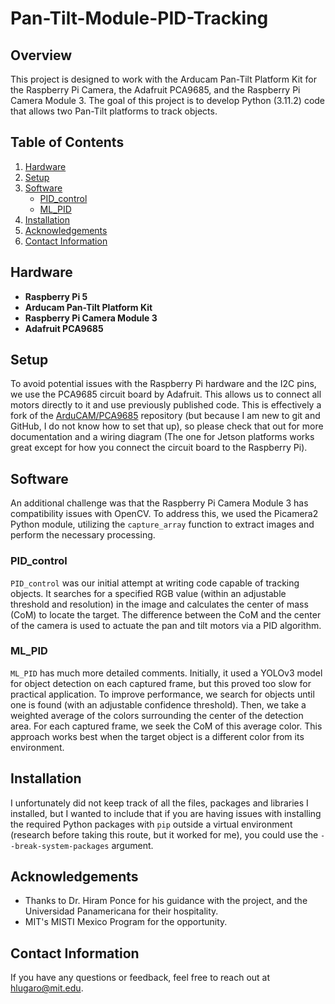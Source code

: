 
# Pan-Tilt-Module-PID-Tracking

## Overview

This project is designed to work with the Arducam Pan-Tilt Platform Kit for the Raspberry Pi Camera, the Adafruit PCA9685, and the Raspberry Pi Camera Module 3. The goal of this project is to develop Python (3.11.2) code that allows two Pan-Tilt platforms to track objects.

## Table of Contents

1.  [Hardware](#hardware)
2.  [Setup](#setup)
3.  [Software](#software)
    -   [PID_control](#pid_control)
    -   [ML_PID](#ml_pid)
4.  [Installation](#installation)
5.  [Acknowledgements](#acknowledgements)
6.  [Contact Information](#contact-information)

## Hardware

-   **Raspberry Pi 5**
-   **Arducam Pan-Tilt Platform Kit**
-   **Raspberry Pi Camera Module 3**
-   **Adafruit PCA9685**

## Setup

To avoid potential issues with the Raspberry Pi hardware and the I2C pins, we use the PCA9685 circuit board by Adafruit. This allows us to connect all motors directly to it and use previously published code. This is effectively a fork of the [ArduCAM/PCA9685](https://github.com/ArduCAM/PCA9685) repository (but because I am new to git and GitHub, I do not know how to set that up), so please check that out for more documentation and a wiring diagram (The one for Jetson platforms works great except for how you connect the circuit board to the Raspberry Pi).

## Software

An additional challenge was that the Raspberry Pi Camera Module 3 has compatibility issues with OpenCV. To address this, we used the Picamera2 Python module, utilizing the `capture_array` function to extract images and perform the necessary processing.

### PID_control

`PID_control` was our initial attempt at writing code capable of tracking objects. It searches for a specified RGB value (within an adjustable threshold and resolution) in the image and calculates the center of mass (CoM) to locate the target. The difference between the CoM and the center of the camera is used to actuate the pan and tilt motors via a PID algorithm.

### ML_PID

`ML_PID` has much more detailed comments. Initially, it used a YOLOv3 model for object detection on each captured frame, but this proved too slow for practical application. To improve performance, we search for objects until one is found (with an adjustable confidence threshold). Then, we take a weighted average of the colors surrounding the center of the detection area. For each captured frame, we seek the CoM of this average color. This approach works best when the target object is a different color from its environment.

## Installation

I unfortunately did not keep track of all the files, packages and libraries I installed, but I wanted to include that if you are having issues with installing the required Python packages with `pip` outside a virtual environment (research before taking this route, but it worked for me), you could use the `--break-system-packages` argument.

## Acknowledgements

-   Thanks to Dr. Hiram Ponce for his guidance with the project, and the Universidad Panamericana for their hospitality.
-   MIT's MISTI Mexico Program for the opportunity.

## Contact Information

If you have any questions or feedback, feel free to reach out at hlugaro@mit.edu.

